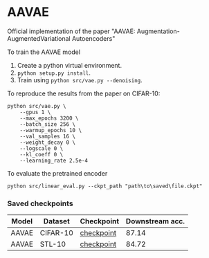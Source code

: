 # AAVAE

Official implementation of the paper "AAVAE: Augmentation-AugmentedVariational Autoencoders"

To train the AAVAE model

1. Create a python virtual environment.
2. ``python setup.py install``.
3. Train using ``python src/vae.py --denoising``.

To reproduce the results from the paper on CIFAR-10:

```
python src/vae.py \
    --gpus 1 \
    --max_epochs 3200 \
    --batch_size 256 \
    --warmup_epochs 10 \
    --val_samples 16 \
    --weight_decay 0 \
    --logscale 0 \
    --kl_coeff 0 \
    --learning_rate 2.5e-4
```

To evaluate the pretrained encoder

```
python src/linear_eval.py --ckpt_path "path\to\saved\file.ckpt"
```

### Saved checkpoints

| Model | Dataset | Checkpoint | Downstream acc. |
| --- | --- | --- | --- |
| AAVAE | CIFAR-10 | [checkpoint](https://aavae.s3.us-east-2.amazonaws.com/checkpoints/aavae_cifar10.ckpt) | 87.14 |
| AAVAE | STL-10 | [checkpoint](https://aavae.s3.us-east-2.amazonaws.com/checkpoints/aavae_stl10.ckpt) | 84.72 |
